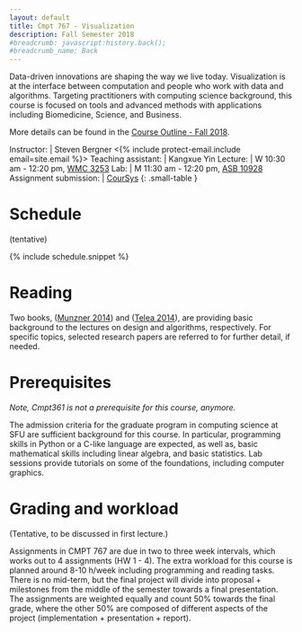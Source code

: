 ```yaml
---
layout: default
title: Cmpt 767 - Visualization
description: Fall Semester 2018
#breadcrumb: javascript:history.back();
#breadcrumb_name: Back
---
```

<style>
table.small-table {
    font-size: 16px;
    border-collapse: collapse;
    border-spacing: 0;
    border: 0px
    padding-bottom: 0em
}
table.small-table td {
    padding: 0px
}
td {
    border: 0px;
</style>

Data-driven innovations are shaping the way we live today. Visualization is at the interface between computation and people who work with data and algorithms. Targeting practitioners with computing science background, this course is focused on tools and advanced methods with applications including Biomedicine, Science, and Business.

More details can be found in the [Course Outline - Fall 2018](https://portal.cs.sfu.ca/portal/outlines/1187-CMPT-767-G100/).

Instructor: | Steven Bergner &lt;{% include protect-email.include email=site.email %}&gt;
Teaching assistant: | Kangxue Yin
Lecture: | W 10:30 am - 12:20 pm, [WMC 3253](https://roomfinder.sfu.ca/apps/sfuroomfinder_web/)
Lab: | M 11:30 am - 12:20 pm, [ASB 10928](https://roomfinder.sfu.ca/apps/sfuroomfinder_web/)
Assignment submission: | [CourSys](https://coursys.sfu.ca/2018fa-cmpt-767-g1/)
{: .small-table }

# Schedule
(tentative)

{% include schedule.snippet %}

# Reading

Two books, ([Munzner 2014](http://www.cs.ubc.ca/~tmm/vadbook/)) and ([Telea 2014](https://owewww.crcpress.com/Data-Visualization-Principles-and-Practice-Second-Edition/Telea/p/book/9781466585263)), are providing basic background to the lectures on design and algorithms, respectively. For specific topics, selected research papers are referred to for further detail, if needed.

# Prerequisites

*Note, Cmpt361 is not a prerequisite for this course, anymore.*

The admission criteria for the graduate program in computing science at SFU are sufficient background for this course.
In particular, programming skills in Python or a C-like language are expected, as well as, basic mathematical skills including linear algebra, and basic statistics. Lab sessions provide tutorials on some of the foundations, including computer graphics.

# Grading and workload

(Tentative, to be discussed in first lecture.)

Assignments in CMPT 767 are due in two to three week intervals, which works out to 4 assignments (HW 1 - 4).
The extra workload for this course is planned around 8-10 h/week including programming and reading tasks.
There is no mid-term, but the final project will divide into proposal + milestones from the middle of the semester towards a final presentation. The assignments are weighted equally and count 50% towards the final grade, where the other 50% are composed of different aspects of the project (implementation + presentation + report).
